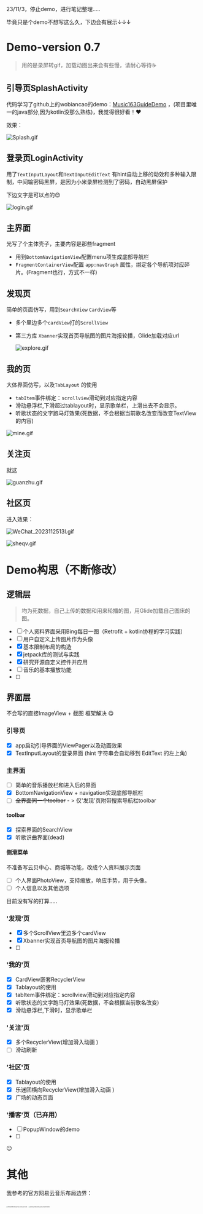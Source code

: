 23/11/3，停止demo，进行笔记整理.....

毕竟只是个demo不想写这么久，下边会有展示↓↓↓

# Demo-version 0.7 

> 用的是录屏转gif，加载动图出来会有些慢，请耐心等待:coffee:

## 引导页SplashActivity

代码学习了github上的wobiancao的demo：[Music163GuideDemo](https://github.com/wobiancao/Music163GuideDemo) ，(项目里唯一的java部分,因为kotlin没那么熟练)，我觉得很好看！:heart:

效果：

![Splash.gif](https://s2.loli.net/2023/11/03/mudPFAqS58fGk9e.gif)



## 登录页LoginActivity

用了`TextInputLayout`和`TextInputEditText`  有hint自动上移的动效和多种输入限制，中间输密码黑屏，是因为小米录屏检测到了密码，自动黑屏保护

下边文字是可以点的:blush:

![login.gif](https://s2.loli.net/2023/11/03/wM8JDkZVc2QfNxj.gif)

## 主界面

光写了个主体壳子，主要内容是那些fragment

- 用到`BottomNavigationView`配置menu项生成底部导航栏
- `FragmentContainerView`配置 `app:navGraph` 属性，绑定各个导航项对应碎片。(Fragment也行，方式不一样)



## 发现页

简单的页面仿写，用到`SearchView` `CardView`等

- 多个里边多个`cardView`打的`ScrollView`

- 第三方库 `Xbanner`实现首页导航图的图片海报轮播，Glide加载对应url

  ![explore.gif](https://s2.loli.net/2023/11/03/E9nbTczhaIQDlFC.gif)

## 我的页

大体界面仿写，以及`TabLayout` 的使用

- `tabItem`事件绑定：`scrollview`滑动到对应指定内容
- 滑动悬浮栏,下滑超过tablayout时，显示歌单栏，上滑出去不会显示。
- 听歌状态的文字跑马灯效果(死数据，不会根据当前歌名改变而改变TextView的内容)

![mine.gif](https://s2.loli.net/2023/11/03/PosthHKYMlIRn4E.gif)

## 关注页

就这

![guanzhu.gif](https://s2.loli.net/2023/11/03/ypqxjSRCEcU5Hhn.gif)

## 社区页

进入效果：

![WeChat_2023112513l.gif](https://s2.loli.net/2023/11/25/6O7GY4A5c8lZnUv.gif)

![sheqv.gif](https://s2.loli.net/2023/11/03/8qK5lWwuvJIS6fA.gif)



# Demo构思（不断修改）

## 逻辑层

> 均为死数据，自己上传的数据和用来轮播的图，用Glide加载自己图床的图。

- [ ] 个人资料界面采用Bing每日一图（Retrofit + kotlin协程的学习实践）
- [ ] 用户自定义上传图片作为头像
- [x] 基本限制布局的构造
- [x] jetpack库的测试与实践
- [x] 研究开源自定义控件并应用
- [ ] 音乐的基本播放功能
- [ ] 

## 界面层

不会写的直接ImageView + 截图 框架解决 :yum:

### 引导页

- [x] app启动引导界面的ViewPager以及动画效果
- [x] TextInputLayout的登录界面 (hint 字符串会自动移到 EditText 的左上角)

### 主界面

- [ ] 简单的音乐播放栏和进入后的界面
- [x] BottomNavigationView + navigation实现底部导航栏
- [ ] ~~全界面同一个toolbar~~  - >  仅'发现'页附带搜索导航栏toolbar 

#### toolbar

- [x] 探索界面的SearchView
- [x] 听歌识曲界面(dead)

#### 侧滑菜单

不准备写云贝中心、商城等功能，改成个人资料展示页面

- [ ] 个人界面PhotoView，支持缩放，响应手势，用于头像。
- [ ] 个人信息以及其他选项

目前没有写的打算.....

### '发现'页

- [x] 多个ScrollView里边多个cardView
- [x] Xbanner实现首页导航图的图片海报轮播
- [ ] 

### '我的'页

- [x] CardView嵌套RecyclerView
- [x] Tablayout的使用
- [x] tabItem事件绑定：scrollview滑动到对应指定内容
- [x] 听歌状态的文字跑马灯效果(死数据，不会根据当前歌名改变)
- [x] 滑动悬浮栏,下滑时，显示歌单栏

### '关注'页

- [x] 多个RecyclerView(增加滑入动画 )
- [ ] 滑动刷新

### '社区'页

- [x] Tablayout的使用
- [x] 乐迷团横向RecyclerView(增加滑入动画 )
- [x] 广场的动态页面

### '播客'页（已弃用）

- [ ] PopupWindow的demo
- [ ] 





:neutral_face:

# 其他

我参考的官方网易云音乐布局边界：

<img src="https://s2.loli.net/2023/10/22/41SiVRDo7z38uJ9.jpg" alt="0160b808508dea9f22c7e65c5b7e325" style="zoom:20%;" />

<img src="https://s2.loli.net/2023/10/22/p3CisIzJgEqMNuY.jpg" alt="d0443a7446d255cdd33c552267d3153" style="zoom:20%;" />